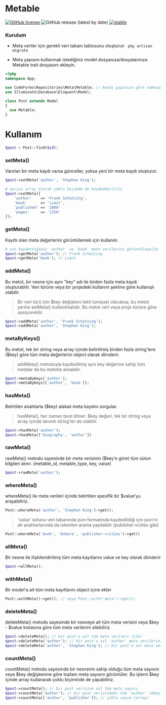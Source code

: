 # Metable
[![GitHub license](https://img.shields.io/github/license/codeforms/Metable)](https://github.com/codeforms/Metable/blob/master/LICENSE)
![GitHub release (latest by date)](https://img.shields.io/github/v/release/codeforms/Metable)
[![stable](http://badges.github.io/stability-badges/dist/stable.svg)](https://github.com/codeforms/Metable/releases)

### Kurulum
* Meta veriler için gerekli veri tabanı tablosunu oluşturun
``` php artisan migrate```

* Meta yapısını kullanmak istediğiniz model dosyanıza/dosyalarınıza Metable trait dosyasını ekleyin.
```php
<?php
namespace App;

use CodeForms\Repositories\Meta\Metable; // kendi yapınıza göre namespace'i değiştirin
use Illuminate\Database\Eloquent\Model;

class Post extends Model
{
  use Metable;
}
```

# Kullanım
```php
$post = Post::find($id);
```
### setMeta()
Varolan bir meta kaydı varsa günceller, yoksa yeni bir meta kaydı oluşturur.
```php
$post->setMeta('author', 'Stephen King');

# ayrıca array olarak çoklu biçimde de kaydedebiliriz
$post->setMeta([
	'author'    => 'Frank Schatzing',
	'book'      => 'Limit',
	'published' => '2009'
	'pages'     => '1328'
]);
```
### getMeta()
Kayıtlı olan meta değerlerini görüntülemek için kullanılır.
```php
# son kaydettiğimiz 'author' ve 'book' meta verilerini görüntüleyelim
$post->getMeta('author'); // Frank Schatzing
$post->getMeta('book'); // Limit
```
### addMeta()
Bu metot, bir nesne için aynı "key" adı ile birden fazla meta kaydı oluşturabilir. Veri türüne veya bir projedeki kullanım şekline göre kullanışlı olabilir.
> Bir veri türü için $key değişkeni tekil (unique) olacaksa, bu metot yerine setMeta() kullanılmalıdır. Bu metot veri veya proje türüne göre opsiyoneldir.
```php
$post->addMeta('author', 'Frank Schatzing');
$post->addMeta('author', 'Stephen King');
```
### metaByKeys()
Bu metot, tek bir string veya array içinde belirtilmiş birden fazla string'lere ($key) göre tüm meta değerlerini object olarak dönderir.
> addMeta() metoduyla kaydedilmiş aynı key değerine sahip tüm metalar da bu metotla alınabilir. 
```php
$post->metaByKeys('author');
$post->metaByKeys(['author', 'book']);
```
### hasMeta()
Belirtilen anahtarla ($key) alakalı meta kaydını sorgular.
> hasMeta(), her zaman bool döner. $key değeri, tek bir string veya array içinde tanımlı string'ler de olabilir.
```php
$post->hasMeta('author');
$post->hasMeta(['biography', 'author'])
```
### rawMeta()
rawMeta() metodu sayesinde bir meta verisinin ($key'e göre) tüm sütun bilgileri alınır.
(metable_id, metable_type, key, value)
```php
$post->rawMeta('author');
```
### whereMeta()
whereMeta() ile meta verileri içinde belirtilen spesifik bir $value'yu arayabiliriz.
```php
Post::whereMeta('author', 'Stephen King')->get();
```
> 'value' sütunu veri tabanında json formatında kaydedildiği için json'ın alt anahtarlarında da istenilen arama yapılabilir (publisher->cities gibi)
```php
Post::whereMeta('book', 'Ankara', 'publisher->cities')->get()
```
### allMeta()
Bir nesne ile ilişkilendirilmiş tüm meta kayıtlarını value ve key olarak dönderir
```php
$post->allMeta();
```
### withMeta()
Bir model'a ait tüm meta kayıtlarını object içine ekler
```php
Post::withMeta()->get(); // veya Post::with('meta')->get();
```
### deleteMeta()
deleteMeta() metodu sayesinde bir nesneye ait tüm meta verisini veya $key - $value kıstasına göre tüm meta verilerini silebiliriz
```php
$post->deleteMeta(); // bir post'a ait tüm meta verileri siler
$post->deleteMeta('author'); // bir post'a ait 'author' meta verilerini siler
$post->deleteMeta('author', 'Stephen King'); // bir post'a ait meta verilerini, 'key / value' değişkenine göre siler
```
### countMeta()
countMeta() metodu sayesinde bir nesnenin sahip olduğu tüm meta sayısını veya $key değişkenine göre toplam meta sayısını görüntüler. Bu işlemi $key içinde array kullanarak çoklu biçiminde de yapabiliriz.
```php
$post->countMeta(); // bir post verisine ait tüm meta sayısı
$post->countMeta('author'); // bir post verisindeki tüm 'author' ($key) toplamı
$post->countMeta(['author', 'publisher']); // çoklu sayım (array)
```